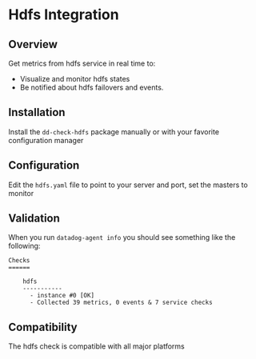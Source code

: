 # Hdfs Integration

## Overview

Get metrics from hdfs service in real time to:

* Visualize and monitor hdfs states
* Be notified about hdfs failovers and events.

## Installation

Install the `dd-check-hdfs` package manually or with your favorite configuration manager

## Configuration

Edit the `hdfs.yaml` file to point to your server and port, set the masters to monitor

## Validation

When you run `datadog-agent info` you should see something like the following:

    Checks
    ======

        hdfs
        -----------
          - instance #0 [OK]
          - Collected 39 metrics, 0 events & 7 service checks

## Compatibility

The hdfs check is compatible with all major platforms
